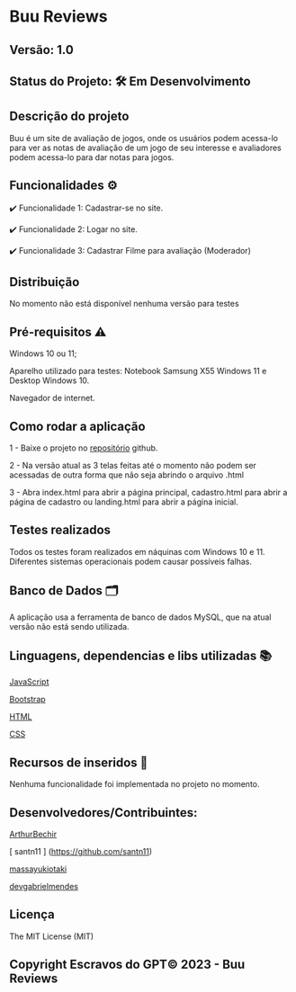 # Buu Reviews
## Versão: 1.0 
## Status do Projeto: 🛠 Em Desenvolvimento

## Descrição do projeto
Buu é um site de avaliação de jogos, onde os usuários podem acessa-lo para ver as notas de avaliação de um jogo de seu interesse e avaliadores podem acessa-lo para dar notas para jogos.


## Funcionalidades ⚙️
✔️ Funcionalidade 1: Cadastrar-se no site.

✔️ Funcionalidade 2: Logar no site.

✔️ Funcionalidade 3: Cadastrar Filme para avaliação (Moderador)

## Distribuição
No momento não está disponível nenhuma versão  para testes

## Pré-requisitos ⚠️    
Windows 10 ou 11; 
 
Aparelho utilizado para testes: Notebook Samsung X55 Windows 11 e Desktop Windows 10.

Navegador de internet.

## Como rodar a aplicação 
1 - Baixe o projeto no [repositório](https://github.com/EscravosDoGPT/buu) github.

2 - Na versão atual as 3 telas feitas até o momento não podem ser acessadas de outra forma que não seja abrindo o arquivo .html

3 - Abra index.html para abrir a página principal, cadastro.html para abrir a página de cadastro ou landing.html para abrir a página inicial.

## Testes realizados
Todos os testes foram realizados em náquinas com Windows 10 e 11. Diferentes sistemas operacionais podem causar possíveis falhas.

## Banco de Dados 🗂️
A aplicação usa a ferramenta de banco de dados MySQL, que na atual versão não está sendo utilizada. 

## Linguagens, dependencias e libs utilizadas 📚
[ JavaScript ](https://developer.mozilla.org/pt-BR/docs/Web/JavaScript)

[ Bootstrap ](https://getbootstrap.com/docs/4.1/getting-started/introduction/)

[ HTML ](https://developer.mozilla.org/pt-BR/docs/Web/HTML)

[ CSS ](https://developer.mozilla.org/pt-BR/docs/Web/CSS)

## Recursos de inseridos 🧰

Nenhuma funcionalidade foi implementada no projeto no momento.

## Desenvolvedores/Contribuintes:
[ ArthurBechir ](https://github.com/ArthurBechir)

[ santn11 ] (https://github.com/santn11)

[ massayukiotaki ](https://github.com/massayukiotaki)

[ devgabrielmendes ](https://github.com/devgabrielmendes)

## Licença
The MIT License (MIT)

## Copyright Escravos do GPT©️ 2023 - Buu Reviews

